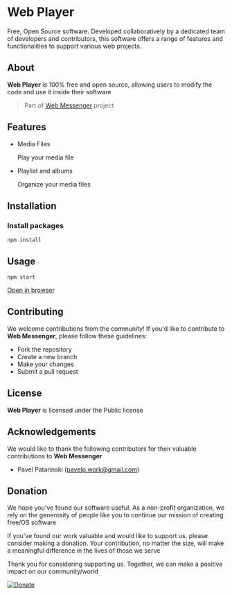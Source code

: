 # Web Player

Free, Open Source software. Developed collaboratively by a dedicated team of developers and contributors, this software offers a range of features and functionalities to support various web projects.

## About

**Web Player** is 100% free and open source, allowing users to modify the code and use it inside their software

> Part of [Web Messenger](https://github.com/freetalk-team/sipme) project

## Features

- Media Files

  Play your media file

- Playlist and albums

  Organize your media files

## Installation

### Install packages

```
npm install
```

## Usage

```
npm start
```

[Open in browser](http://127.0.0.1:3010)


## Contributing

We welcome contributions from the community! If you'd like to contribute to **Web Messenger**, please follow these guidelines:
- Fork the repository
- Create a new branch
- Make your changes
- Submit a pull request

## License

**Web Player** is licensed under the Public license

## Acknowledgements

We would like to thank the following contributors for their valuable contributions to **Web Messenger**

- Pavel Patarinski (pavelp.work@gmail.com)

## Donation

We hope you've found our software useful. As a non-profit organization, we rely on the generosity of people like you to continue our mission of creating free/OS software

If you've found our work valuable and would like to support us, please consider making a donation. Your contribution, no matter the size, will make a meaningful difference in the lives of those we serve

Thank you for considering supporting us. Together, we can make a positive impact on our community/world

[![Donate](https://img.shields.io/badge/Donate-PayPal-green.svg)](https://www.paypal.com/cgi-bin/webscr?cmd=_s-xclick&hosted_button_id=XUSKMVK55P35G)
